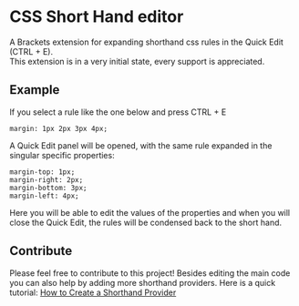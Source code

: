 # CSS Short Hand editor

A Brackets extension for expanding shorthand css rules in the Quick Edit (CTRL + E).  
This extension is in a very initial state, every support is appreciated.

## Example

If you select a rule like the one below and press CTRL + E

    margin: 1px 2px 3px 4px;
    

A Quick Edit panel will be opened, with the same rule expanded in the singular specific properties:

    margin-top: 1px;
    margin-right: 2px;
    margin-bottom: 3px;
    margin-left: 4px;
   
Here you will be able to edit the values of the properties and when you will close the Quick Edit, the rules will be condensed back to the short hand.



## Contribute
Please feel free to contribute to this project! Besides editing the main code you can also help by adding more shorthand providers. Here is a quick tutorial: [How to Create a Shorthand Provider]( https://github.com/LeinardoSmith/shorthand/wiki/How-to-Create-a-Shorthand-Provider)
